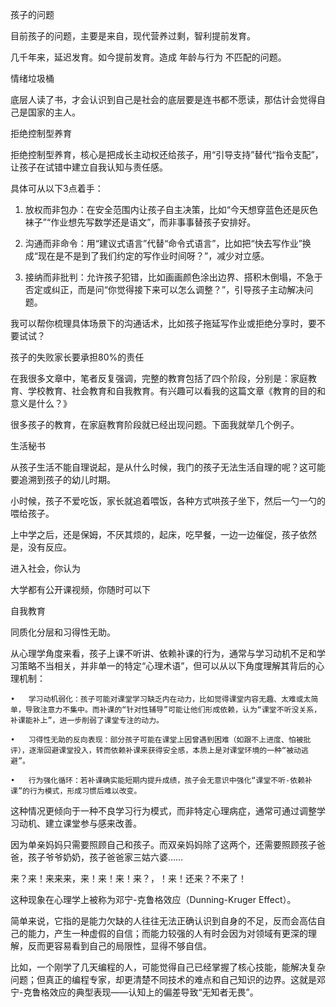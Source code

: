 

孩子的问题

目前孩子的问题，主要是来自，现代营养过剩，智利提前发育。

几千年来，延迟发育。如今提前发育。造成 年龄与行为 不匹配的问题。



情绪垃圾桶

底层人读了书，才会认识到自己是社会的底层要是连书都不愿读，那估计会觉得自己是国家的主人。


拒绝控制型养育

拒绝控制型养育，核心是把成长主动权还给孩子，用“引导支持”替代“指令支配”，让孩子在试错中建立自我认知与责任感。

具体可从以下3点着手：

1. 放权而非包办：在安全范围内让孩子自主决策，比如“今天想穿蓝色还是灰色袜子”“作业想先写数学还是语文”，而非事事替孩子安排好。

2. 沟通而非命令：用“建议式语言”代替“命令式语言”，比如把“快去写作业”换成“现在是不是到了我们约定的写作业时间呀？”，减少对立感。

3. 接纳而非批判：允许孩子犯错，比如画画颜色涂出边界、搭积木倒塌，不急于否定或纠正，而是问“你觉得接下来可以怎么调整？”，引导孩子主动解决问题。

我可以帮你梳理具体场景下的沟通话术，比如孩子拖延写作业或拒绝分享时，要不要试试？



孩子的失败家长要承担80%的责任

在我很多文章中，笔者反复强调，完整的教育包括了四个阶段，分别是：家庭教育、学校教育、社会教育和自我教育。有兴趣可以看我的这篇文章《教育的目的和意义是什么？》

很多孩子的教育，在家庭教育阶段就已经出现问题。下面我就举几个例子。

生活秘书

从孩子生活不能自理说起，是从什么时候，我门的孩子无法生活自理的呢？这可能要追溯到孩子的幼儿时期。

小时候，孩子不爱吃饭，家长就追着喂饭，各种方式哄孩子坐下，然后一勺一勺的喂给孩子。

上中学之后，还是保姆，不厌其烦的，起床，吃早餐，一边一边催促，孩子依然是，没有反应。

进入社会，你认为

大学都有公开课视频，你随时可以下

自我教育

同质化分层和习得性无助。






从心理学角度来看，孩子上课不听讲、依赖补课的行为，通常与学习动机不足和学习策略不当相关，并非单一的特定“心理术语”，但可以从以下角度理解其背后的心理机制：

	•	学习动机弱化：孩子可能对课堂学习缺乏内在动力，比如觉得课堂内容无趣、太难或太简单，导致注意力不集中。而补课的“针对性辅导”可能让他们形成依赖，认为“课堂不听没关系，补课能补上”，进一步削弱了课堂专注的动力。

	•	习得性无助的反向表现：部分孩子可能在课堂上因曾遇到困难（如跟不上进度、怕被批评），逐渐回避课堂投入，转而依赖补课来获得安全感，本质上是对课堂环境的一种“被动逃避”。

	•	行为强化循环：若补课确实能短期内提升成绩，孩子会无意识中强化“课堂不听-依赖补课”的行为模式，形成习惯后难以改变。

这种情况更倾向于一种不良学习行为模式，而非特定心理病症，通常可通过调整学习动机、建立课堂参与感来改善。


因为单亲妈妈只需要照顾自己和孩子。而双亲妈妈除了这两个，还需要照顾孩子爸爸，孩子爷爷奶奶，孩子爸爸家三姑六婆……


来？来！来来来，来！来！来！来？，！来！还来？不来了！


这种现象在心理学上被称为邓宁-克鲁格效应（Dunning-Kruger Effect）。

简单来说，它指的是能力欠缺的人往往无法正确认识到自身的不足，反而会高估自己的能力，产生一种虚假的自信；而能力较强的人有时会因为对领域有更深的理解，反而更容易看到自己的局限性，显得不够自信。

比如，一个刚学了几天编程的人，可能觉得自己已经掌握了核心技能，能解决复杂问题；但真正的编程专家，却更清楚不同技术的难点和自己知识的边界。这就是邓宁-克鲁格效应的典型表现——认知上的偏差导致“无知者无畏”。
